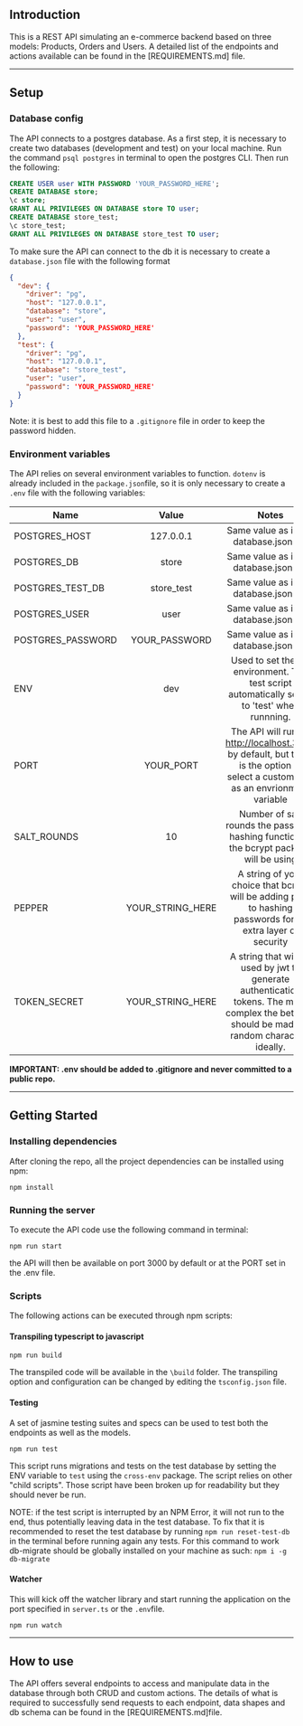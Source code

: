 ## Introduction ##

This is a REST API simulating an e-commerce backend based on three models: Products, Orders and Users. A detailed list of the endpoints and actions available can be found in the [REQUIREMENTS.md] file.

---
## Setup ##

### Database config ###

The API connects to a postgres database. As a first step, it is necessary to create two databases (development and test) on your local machine. Run the command `psql postgres` in terminal to open the postgres CLI. Then run the following:

```SQL
CREATE USER user WITH PASSWORD 'YOUR_PASSWORD_HERE';
CREATE DATABASE store;
\c store;
GRANT ALL PRIVILEGES ON DATABASE store TO user;
CREATE DATABASE store_test;
\c store_test;
GRANT ALL PRIVILEGES ON DATABASE store_test TO user;
````

To make sure the API can connect to the db it is necessary to create a `database.json` file with the following format

```json
{
  "dev": {
    "driver": "pg",
    "host": "127.0.0.1",
    "database": "store",
    "user": "user",
    "password": 'YOUR_PASSWORD_HERE'
  },
  "test": {
    "driver": "pg",
    "host": "127.0.0.1",
    "database": "store_test",
    "user": "user",
    "password": 'YOUR_PASSWORD_HERE'
  }
}
```

Note: it is best to add this file to a `.gitignore` file in order to keep the password hidden.


### Environment variables ###

The API relies on several environment variables to function. `dotenv` is already included in the `package.json`file, so it is only necessary to create a `.env` file with the following variables:

| Name              | Value            | Notes         |
| ------------------|:----------------:|:-------------:|
| POSTGRES_HOST     | 127.0.0.1        | Same value as in the database.json file |
| POSTGRES_DB       | store       | Same value as in the database.json file |   
| POSTGRES_TEST_DB  | store_test  | Same value as in the database.json file |
| POSTGRES_USER     | user  | Same value as in the database.json file |
| POSTGRES_PASSWORD | YOUR_PASSWORD    | Same value as in the database.json file |
| ENV               | dev              | Used to set the DB environment. The test script automatically sets it to 'test' when runnning.|
| PORT              | YOUR_PORT        | The API will run on http://localhost.3000 by default, but there is the option to select a custom port as an envrionment variable |
| SALT_ROUNDS       | 10               | Number of salt rounds the password hashing function of the bcrypt package will be using|
| PEPPER            | YOUR_STRING_HERE | A string of your choice that bcrypt will be adding prior to hashing passwords for an extra layer of security |
| TOKEN_SECRET      | YOUR_STRING_HERE | A string that will be used by jwt to generate authentication tokens. The more complex the better, it should be made of random characters ideally. |

**IMPORTANT: .env should be added to .gitignore and never committed to a public repo.**

---
## Getting Started ##

### Installing dependencies ###

After cloning the repo, all the project dependencies can be installed using npm:

```
npm install
```

### Running the server ###

To execute the API code use the following command in terminal:

```
npm run start
```

the API will then be available on port 3000 by default or at the PORT set in the .env file.

### Scripts ###

The following actions can be executed through npm scripts:

#### Transpiling typescript to javascript ####

```
npm run build
```

The transpiled code will be available in the `\build` folder. The transpiling option and configuration can be changed by editing the `tsconfig.json` file.

#### Testing ####

A set of jasmine testing suites and specs can be used to test both the endpoints as well as the models. 

```
npm run test
```

This script runs migrations and tests on the test database by setting the ENV variable to `test` using the `cross-env` package. The script relies on other "child scripts". Those script have been broken up for readability but they should never be run. 

NOTE: if the test script is interrupted by an NPM Error, it will not run to the end, thus potentially leaving data in the test database. To fix that it is recommended to reset the test database by running `npm run reset-test-db` in the terminal before running again any tests. For this command to work db-migrate should be globally installed on your machine as such: `npm i -g db-migrate`

#### Watcher ####

This will kick off the watcher library and start running the application on the port specified in `server.ts` or the `.env`file.

```
npm run watch
```

---
## How to use ##

The API offers several endpoints to access and manipulate data in the database through both CRUD and custom actions. The details of what is required to successfully send requests to each endpoint, data shapes and db schema can be found in the [REQUIREMENTS.md]file.